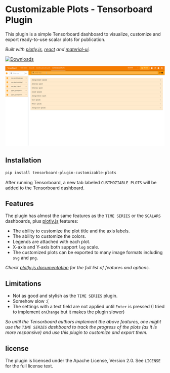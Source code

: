 # Customizable Plots - Tensorboard Plugin

This plugin is a simple Tensorboard dashboard to visualize, customize 
and export ready-to-use scalar plots for publication.

_Built with [plotly.js](https://github.com/plotly/plotly.js/),
[react](https://github.com/facebook/react) and [material-ui](https://github.com/mui/material-ui)._

[![Downloads](https://static.pepy.tech/badge/tensorboard-plugin-customizable-plots)](https://pepy.tech/project/tensorboard-plugin-customizable-plots)

![](demo.gif)
## Installation
```bash
pip install tensorboard-plugin-customizable-plots
```
After running Tensorboard, a new tab labeled `CUSTMOZIABLE PLOTS` will be added to the Tensorboard dashboard.

## Features
The plugin has almost the same features as the `TIME SERIES` or the `SCALARS` dashboards, 
plus [plotly.js](https://github.com/plotly/plotly.js/) features:

* The ability to customize the plot title and the axis labels.
* The ability to customize the colors. 
* Legends are attached with each plot.
* X-axis and Y-axis both support `log` scale.
* The customized plots can be exported to many image formats including `svg` and `png`.

_Check [plotly.js documentation](https://plotly.com/javascript/reference/) 
for the full list of features and options._

## Limitations

* Not as good and stylish as the `TIME SERIES` plugin. 
* Somehow slow  :(
* The settings with a text field are not applied until `Enter` is pressed (I tried to implement `onChange` but it makes the plugin slower)

_So until the Tensorboard authors implement the above features, 
one might use the `TIME SERIES` 
dashboard to track the progress of the plots (as it is more responsive)
and use this plugin to customize and export them._ 
## license
The plugin is licensed under the Apache License, Version 2.0. See `LICENSE` for the full license text.
